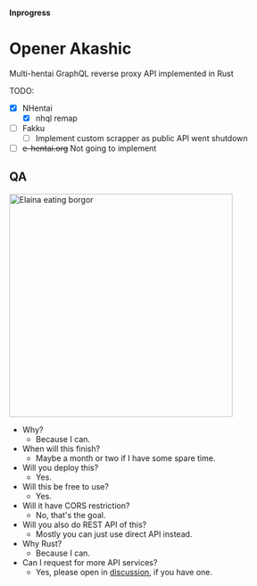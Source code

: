 #### Inprogress
# Opener Akashic
Multi-hentai GraphQL reverse proxy API implemented in Rust

TODO:
- [x] NHentai
    - [X] nhql remap
- [ ] Fakku
    - [ ] Implement custom scrapper as public API went shutdown
- [ ] ~~e-hentai.org~~ Not going to implement

## QA
<img width=400 src="https://user-images.githubusercontent.com/35027979/133552450-0dd6e24e-6c80-4658-be9b-72fd8308efbd.png" alt="Elaina eating borgor" />

- Why?
    - Because I can.
- When will this finish?
    - Maybe a month or two if I have some spare time.
- Will you deploy this?
    - Yes.
- Will this be free to use?
    - Yes.
- Will it have CORS restriction?
    - No, that's the goal.
- Will you also do REST API of this?
    - Mostly you can just use direct API instead.
- Why Rust?
    - Because I can.
- Can I request for more API services?
    - Yes, please open in [discussion](https://github.com/SaltyAom/opener-akashic/discussions), if you have one.
